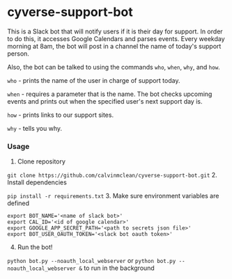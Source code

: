 # cyverse-support-bot

This is a Slack bot that will notify users if it is their day for support. In order to do this, it accesses Google Calendars and parses events. Every weekday morning at 8am, the bot will post in a channel the name of today's support person.

Also, the bot can be talked to using the commands `who`, `when`, `why`, and `how`.

`who` - prints the name of the user in charge of support today.

`when` - requires a parameter that is the name. The bot checks upcoming events and prints out when the specified user's next support day is.

`how` - prints links to our support sites.

`why` - tells you why.

### Usage

1. Clone repository

  `git clone https://github.com/calvinmclean/cyverse-support-bot.git`
2. Install dependencies

  `pip install -r requirements.txt`
3. Make sure environment variables are defined
  ```
  export BOT_NAME='<name of slack bot>'
  export CAL_ID='<id of google calendar>'
  export GOOGLE_APP_SECRET_PATH='<path to secrets json file>'
  export BOT_USER_OAUTH_TOKEN='<slack bot oauth token>'
  ```
4. Run the bot!

  `python bot.py --noauth_local_webserver` or `python bot.py --noauth_local_webserver &` to run in the background
